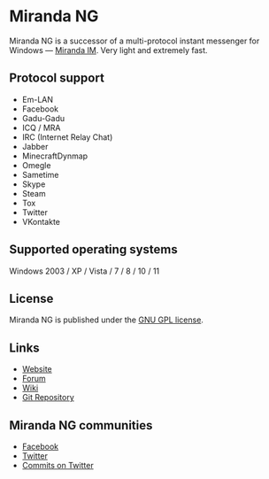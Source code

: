 # Miranda NG #

Miranda NG is a successor of a multi-protocol instant messenger for Windows — [Miranda IM][1]. Very light and extremely fast.

## Protocol support ##

- Em-LAN
- Facebook
- Gadu-Gadu
- ICQ / MRA
- IRC (Internet Relay Chat)
- Jabber
- MinecraftDynmap
- Omegle
- Sametime
- Skype
- Steam
- Tox
- Twitter
- VKontakte

## Supported operating systems ##

Windows 2003 / XP / Vista / 7 / 8 / 10 / 11

## License ##

Miranda NG is published under the [GNU GPL license][2].

## Links ##

- [Website](https://miranda-ng.org/)
- [Forum](https://forum.miranda-ng.org/)
- [Wiki](https://wiki.miranda-ng.org/)
- [Git Repository](https://github.com/miranda-ng/miranda-ng)

## Miranda NG communities ##

- [Facebook](https://www.facebook.com/miranda.newgen)
- [Twitter](https://twitter.com/MirandaNewgen)
- [Commits on Twitter](https://twitter.com/MirandaNGcommit)

[1]: https://sourceforge.net/projects/miranda/
[2]: https://www.gnu.org/licenses/gpl-2.0.html
